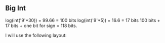 ## Big Int

log(int('9'*30)) = 99.66 = 100 bits
log(int('9'*5)) = 16.6 = 17 bits
100 bits + 17 bits + one bit for sign = 118 bits.

I will use the following layout:
